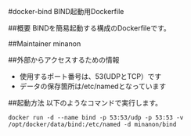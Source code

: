 #docker-bind
BIND起動用Dockerfile

##概要
BINDを簡易起動する構成のDockerfileです。

##Maintainer
minanon

##外部からアクセスするための情報
- 使用するポート番号は、53(UDPとTCP）です
- データの保存箇所は/etc/namedとなっています

##起動方法
以下のようなコマンドで実行します。

    docker run -d --name bind -p 53:53/udp -p 53:53 -v /opt/docker/data/bind:/etc/named -d minanon/bind
